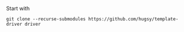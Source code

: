 
Start with

```
git clone --recurse-submodules https://github.com/hugsy/template-driver driver
```
